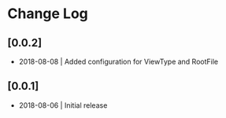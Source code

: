 # Change Log

## [0.0.2]
- 2018-08-08 | Added configuration for ViewType and RootFile

## [0.0.1]
- 2018-08-06 | Initial release